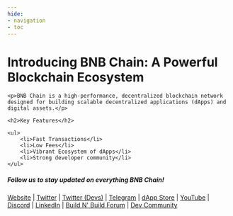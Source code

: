 ```yaml
---
hide:
- navigation
- toc
---
```


<style>

.md-content__button.md-icon {
	display: none;
}

.hero-content-flex {
	bottom: 5px;
}

</style>

<div class="main">

<h1>Introducing BNB Chain: A Powerful Blockchain Ecosystem</h1>

    <p>BNB Chain is a high-performance, decentralized blockchain network designed for building scalable decentralized applications (dApps) and digital assets.</p>

    <h2>Key Features</h2>

    <ul>
        <li>Fast Transactions</li>
        <li>Low Fees</li>
        <li>Vibrant Ecosystem of dApps</li>
        <li>Strong developer community</li>
    </ul>


</div>

##### Follow us to stay updated on everything BNB Chain!

[Website](https://www.bnbchain.org/en?ref=binance.ghost.io) | [Twitter](https://twitter.com/BNBCHAIN?ref=binance.ghost.io) | [Twitter (Devs)](https://twitter.com/BNBChainDevs?ref=binance.ghost.io) | [Telegram](https://t.me/bnbchain?ref=binance.ghost.io) | [dApp Store](https://dappbay.bnbchain.org/?ref=binance.ghost.io) | [YouTube](https://www.youtube.com/@BNBChainOfficial?ref=binance.ghost.io) | [Discord](https://discord.gg/bnbchain?ref=binance.ghost.io) | [LinkedIn](https://www.linkedin.com/company/bnbchaininnovation/?ref=binance.ghost.io) | [Build N' Build Forum](https://www.buildnbuild.dev/?ref=binance.ghost.io) | [Dev Community](https://bnbdev.community/?ref=binance.ghost.io)
